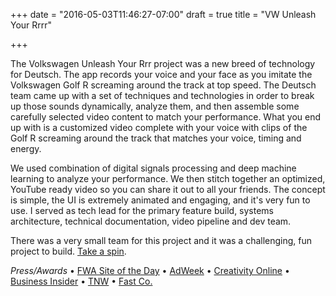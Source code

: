 +++
date = "2016-05-03T11:46:27-07:00"
draft = true
title = "VW Unleash Your Rrrr"

+++

The Volkswagen Unleash Your Rrr project was a new breed of technology for Deutsch. The app records your voice and your face as you imitate the Volkswagen Golf R screaming around the track at top speed. The Deutsch team came up with a set of techniques and technologies in order to break up those sounds dynamically, analyze them, and then assemble some carefully selected video content to match your performance. What you end up with is a customized video complete with your voice with clips of the Golf R screaming around the track that matches your voice, timing and energy.

We used combination of digital signals processing and deep machine learning to analyze your performance. We then stitch together an optimized, YouTube ready video so you can share it out to all your friends. The concept is simple, the UI is extremely animated and engaging, and it's very fun to use. I served as tech lead for the primary feature build, systems architecture, technical documentation, video pipeline and dev team.

There was a very small team for this project and it was a challenging, fun project to build. [Take a spin](http://rrr.vw.com).

*Press/Awards* •
[FWA Site of the Day](http://www.thefwa.com/site/unleash-your-rrrr) •
[AdWeek](http://www.adweek.com/adfreak/make-bunch-vrooming-and-squealing-car-noises-and-vw-will-turn-it-video-165861) •
[Creativity Online](http://creativity-online.com/work/volkswagen-unleash-your-rrrr-michael-winslow-demo/42684) •
[Business Insider](http://www.businessinsider.com/volkswagen-golf-r-voice-controlled-campaign-2015-7) •
[TNW](http://thenextweb.com/shareables/2015/07/15/vroom-vroom/) •
[Fast Co.](http://www.fastcocreate.com/3048595/you-control-this-new-vw-ad-by-making-your-own-ridiculous-car-noises)
